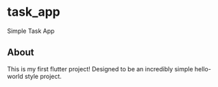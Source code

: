 # task_app

Simple Task App

## About

This is my first flutter project! Designed to be an incredibly simple hello-world style project.
